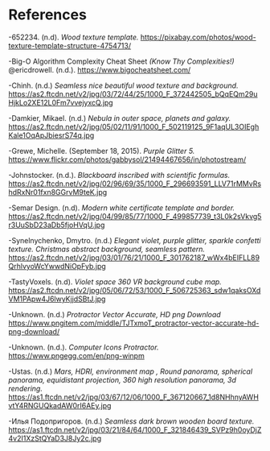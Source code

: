 # References

-652234. (n.d). *Wood texture template.* https://pixabay.com/photos/wood-texture-template-structure-4754713/

-Big-O Algorithm Complexity Cheat Sheet *(Know Thy Complexities!)* @ericdrowell. (n.d.). https://www.bigocheatsheet.com/

-Chinh. (n.d.) *Seamless nice beautiful wood texture and background.* https://as2.ftcdn.net/v2/jpg/03/72/44/25/1000_F_372442505_bQqEQm29uHjkLo2XE12L0Fm7vvejyxcQ.jpg

-Damkier, Mikael. (n.d.) *Nebula in outer space, planets and galaxy.*  https://as2.ftcdn.net/v2/jpg/05/02/11/91/1000_F_502119125_9F1aqUL3OIEghKale1OqApJbiesrS74q.jpg

-Grewe, Michelle. (September 18, 2015). *Purple Glitter 5.* https://www.flickr.com/photos/gabbysol/21494467656/in/photostream/

-Johnstocker. (n.d.). *Blackboard inscribed with scientific formulas.* https://as2.ftcdn.net/v2/jpg/02/96/69/35/1000_F_296693591_LLV71rMMvRshdRxNr01fxn8GGrvM9teK.jpg

-Semar Design. (n.d). *Modern white certificate template and border.* https://as2.ftcdn.net/v2/jpg/04/99/85/77/1000_F_499857739_t3L0k2sVkvg5r3UuSbD23aDb5fjoHVqU.jpg

-Synelnychenko, Dmytro. (n.d.) *Elegant violet, purple glitter, sparkle confetti texture. Christmas abstract background, seamless pattern.* https://as2.ftcdn.net/v2/jpg/03/01/76/21/1000_F_301762187_wWx4bEIFLL89QrhlvyoWcYwwdNiOpFyb.jpg

-TastyVoxels.  (n.d). *Violet space 360 VR background cube map.* https://as2.ftcdn.net/v2/jpg/05/06/72/53/1000_F_506725363_sdw1qaksOXdVM1PApw4J6lwyKjjdSBtJ.jpg

-Unknown. (n.d.) *Protractor Vector Accurate, HD png Download* https://www.pngitem.com/middle/TJTxmoT_protractor-vector-accurate-hd-png-download/

-Unknown. (n.d.). *Computer Icons Protractor.* https://www.pngegg.com/en/png-winpm

-Ustas. (n.d.) *Mars, HDRI, environment map , Round panorama, spherical panorama, equidistant projection, 360 high resolution panorama, 3d rendering.* https://as1.ftcdn.net/v2/jpg/03/67/12/06/1000_F_367120667_1d8NHhnyAWHvtY4RNGUQkadAW0rI6AEy.jpg

-Илья Подопригоров. (n.d.) *Seamless dark brown wooden board texture.* https://as1.ftcdn.net/v2/jpg/03/21/84/64/1000_F_321846439_SVPz9h0oyDjZ4v2I1XzStQYaD3J8Jy2c.jpg
